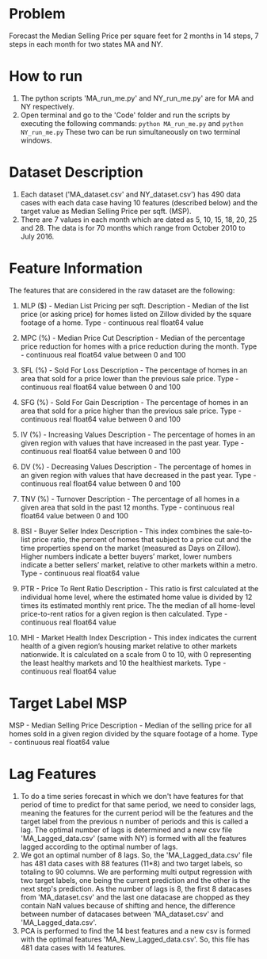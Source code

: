 # Problem #

Forecast the Median Selling Price per square feet for 2 months in 14 steps, 7 steps in each month for two states MA and NY.


# How to run #
1. The python scripts 'MA_run_me.py' and NY_run_me.py' are for MA and NY respectively.
2. Open terminal and go to the 'Code' folder and run the scripts by executing the following commands:
        `python MA_run_me.py` and `python NY_run_me.py`
   These two can be run simultaneously on two terminal windows.
   
# Dataset Description #
1. Each dataset ('MA_dataset.csv' and NY_dataset.csv') has 490 data cases with each data case having 10 features (described below) and the target
   value as Median Selling Price per sqft. (MSP).
2. There are 7 values in each month which are dated as 5, 10, 15, 18, 20, 25 and 28. The data is for 70 months which range from October 2010 to 
   July 2016.

# Feature Information #
The features that are considered in the raw dataset are the following:

1. MLP ($) - Median List Pricing per sqft.
    Description - Median of the list price (or asking price) for homes listed on Zillow divided by the square footage of a home.
    Type - continuous real float64 value
    
2. MPC (%) - Median Price Cut
    Description - Median of the percentage price reduction for homes with a price reduction during the month.
    Type - continuous real float64 value between 0 and 100

3. SFL (%) - Sold For Loss
    Description - The percentage of homes in an area that sold for a price lower than the previous sale price.
    Type - continuous real float64 value between 0 and 100
    
4. SFG (%) - Sold For Gain
    Description - The percentage of homes in an area that sold for a price higher than the previous sale price.
    Type - continuous real float64 value between 0 and 100
    
5. IV (%) - Increasing Values
    Description - The percentage of homes in an given region with values that have increased in the past year.
    Type - continuous real float64 value between 0 and 100
    
6. DV (%) - Decreasing Values
    Description - The percentage of homes in an given region with values that have decreased in the past year.
    Type - continuous real float64 value between 0 and 100
    
7. TNV (%) - Turnover
    Description - The percentage of all homes in a given area that sold in the past 12 months.
    Type - continuous real float64 value between 0 and 100
    
8. BSI - Buyer Seller Index
    Description - This index combines the sale-to-list price ratio, the percent of homes that subject to a price cut and the time properties spend 
                  on the market (measured as Days on Zillow). Higher numbers indicate a better buyers’ market, lower numbers indicate a better 
                  sellers’ market, relative to other markets within a metro.
    Type - continuous real float64 value

9. PTR - Price To Rent Ratio
    Description - This ratio is first calculated at the individual home level, where the estimated home value is divided by 12 times its 
                  estimated monthly rent price. The the median of all home-level price-to-rent ratios for a given region is then calculated.
    Type - continuous real float64 value
    
10. MHI - Market Health Index
    Description - This index indicates the current health of a given region’s housing market relative to other markets nationwide. It is 
                  calculated on a scale from 0 to 10, with 0 representing the least healthy markets and 10 the healthiest markets.
    Type - continuous real float64 value
    
# Target Label MSP #
MSP - Median Selling Price
    Description - Median of the selling price for all homes sold in a given region divided by the square footage of a home.
    Type - continuous real float64 value
    
    
# Lag Features #
1. To do a time series forecast in which we don't have features for that period of time to predict for that same period, we need to consider lags,
   meaning the features for the current period will be the features and the target label from the previous n number of periods and this is called
   a lag. The optimal number of lags is determined and a new csv file 'MA_Lagged_data.csv' (same with NY) is formed with all the features lagged 
   according to the optimal number of lags.
2. We got an optimal number of 8 lags. So, the 'MA_Lagged_data.csv' file has 481 data cases with 88 features (11*8) and two target labels, so
   totaling to 90 columns. We are performing multi output regression with two target labels, one being the current prediction and the other
   is the next step's prediction. As the number of lags is 8, the first 8 datacases from 'MA_dataset.csv' and the last one datacase are
   chopped as they contain NaN values because of shifting and hence, the difference between number of datacases between 'MA_dataset.csv' and 
   'MA_Lagged_data.csv'.
3. PCA is performed to find the 14 best features and a new csv is formed with the optimal features 'MA_New_Lagged_data.csv'. So, this file has 
   481 data cases with 14 features.
    
                  
